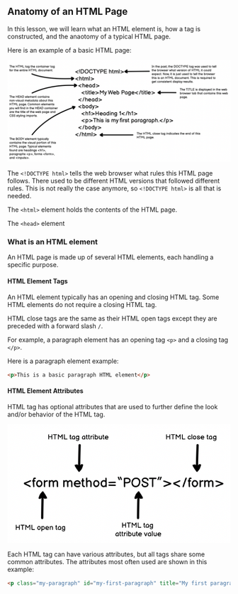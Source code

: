 ## Anatomy of an HTML Page

In this lesson, we will learn what an HTML element is, how a tag is constructed, and the anaotomy of a typical HTML page.

Here is an example of a basic HTML page:

![Anatomy of a web page](../../img/anatomy_of_an_html_page.png)

The `<!DOCTYPE html>` tells the web browser what rules this HTML page follows. There used to be different HTML versions that followed different rules. This is not really the case anymore, so `<!DOCTYPE html>` is all that is needed.

The `<html>` element holds the contents of the HTML page.

The `<head>` element 

### What is an HTML element

An HTML page is made up of several HTML elements, each handling a specific purpose.

#### HTML Element Tags

An HTML element typically has an opening and closing HTML tag. Some HTML elements do not require a closing HTML tag.

HTML close tags are the same as their HTML open tags except they are preceded with a forward slash `/`.

For example, a paragraph element has an opening tag `<p>` and a closing tag `</p>`.

Here is a paragraph element example:

```html
<p>This is a basic paragraph HTML element</p>
```

#### HTML Element Attributes

HTML tag has optional attributes that are used to further define the look and/or behavior of the HTML tag.

![Anatomy of an html element](../../img/anatomy_of_an_html_element.png)

Each HTML tag can have various attributes, but all tags share some common attributes. The attributes most often used are shown in this example:

```html
<p class="my-paragraph" id="my-first-paragraph" title="My first paragraph" style="font-weight: bold;">This is my first paragraph.</p>
```